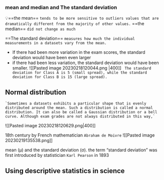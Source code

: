 ### mean and median and The standard deviation
💡==the mean== `tends to be more sensitive to outliers values that are dramatically different from the majority of other values.`
==the median== `did not change as much`

==The standard deviation== `measures how much the individual measurements in a datasets vary from the mean.`

- If there had been more variation in the exam scores, the standard deviation would have been even larger  
- if there had been less variation, the standard deviation would have been smaller.
![[Pasted image 20230218120044.png |400]]
` The standard deviation for Class A is 5 (small spread), while the standard deviation for Class B is 15 (large spread).`

## Normal distribution

	`Sometimes a datasets exhibits a particular shape that is evenly distributed around the mean. Such a distribution is called a normal distribution. It can also be called a Gaussian distribution or a bell curve. Although exam grades are not always distributed in this way,`
	
![[Pasted image 20230218120629.png|400]]

18th century by French mathematician `Abraham de Moivre`
![[Pasted image 20230219135538.png]]

mean (µ) and the standard deviation (σ).
the term “standard deviation” was first introduced by statistician `Karl Pearson` in 1893

## Using descriptive statistics in science

